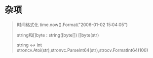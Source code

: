 # 杂项

> 时间格式化   time.now\(\).Format\("2006-01-02 15:04:05"\)
>
> string和\[\]byte : string\(\[byte\[\]\)    \[\]byte\(str\)
>
> string &lt;-&gt; int  stroncv.Atoi\(str\),stronvc.ParseInt64\(str\),strocv.FormatInt64\(100\)



